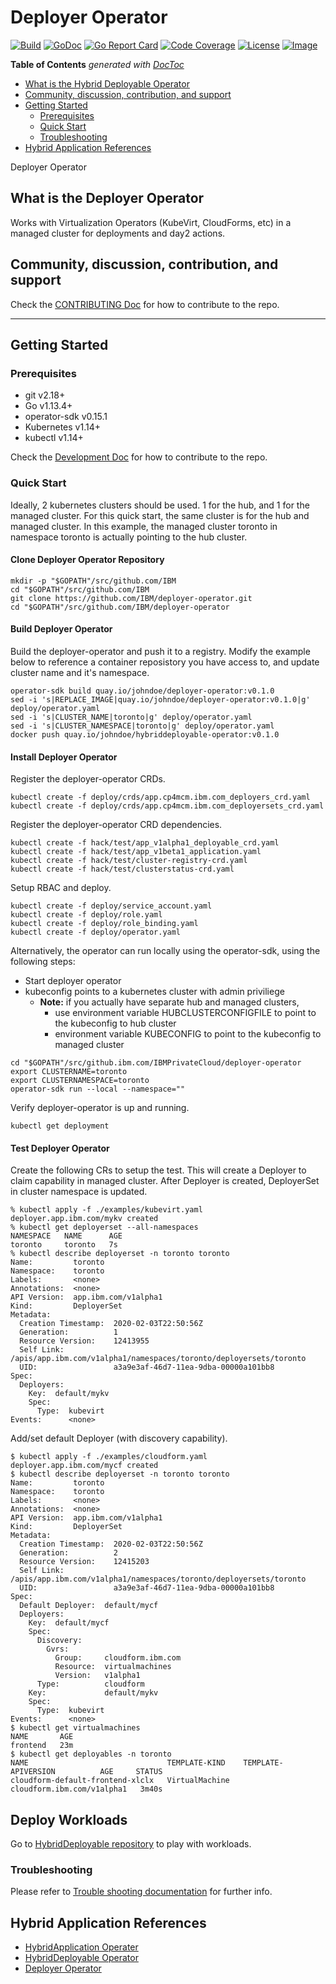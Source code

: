 # Deployer Operator

[![Build](http://prow.purple-chesterfield.com/badge.svg?jobs=image-deployer-operator-amd64-postsubmit)](http://prow.purple-chesterfield.com/?job=image-deployer-operator-amd64-postsubmit)
[![GoDoc](https://godoc.org/github.com/IBM/deployer-operator?status.svg)](https://godoc.org/github.com/IBM/deployer-operator)
[![Go Report Card](https://goreportcard.com/badge/github.com/IBM/deployer-operator)](https://goreportcard.com/report/github.com/IBM/deployer-operator)
[![Code Coverage](https://codecov.io/gh/IBM/deployer-operator/branch/master/graphs/badge.svg?branch=master)](https://codecov.io/gh/IBM/deployer-operator?branch=master)
[![License](https://img.shields.io/:license-apache-blue.svg)](http://www.apache.org/licenses/LICENSE-2.0.html)
[![Image](https://quay.io/repository/multicloudlab/deployer-operator-amd64/status)](https://quay.io/repository/multicloudlab/deployer-operator-amd64?tab=tags)

<!-- START doctoc generated TOC please keep comment here to allow auto update -->
<!-- DON'T EDIT THIS SECTION, INSTEAD RE-RUN doctoc TO UPDATE -->
**Table of Contents**  *generated with [DocToc](https://github.com/thlorenz/doctoc)*

- [What is the Hybrid Deployable Operator](#what-is-the-hybrid-deployable-operator)
- [Community, discussion, contribution, and support](#community-discussion-contribution-and-support)
- [Getting Started](#getting-started)
    - [Prerequisites](#prerequisites)
    - [Quick Start](#quick-start)
    - [Troubleshooting](#troubleshooting)
- [Hybrid Application References](#hybrid-application-references)

<!-- END doctoc generated TOC please keep comment here to allow auto update -->

Deployer Operator

## What is the Deployer Operator

Works with Virtualization Operators (KubeVirt, CloudForms, etc) in a managed cluster for deployments and day2 actions.

## Community, discussion, contribution, and support

Check the [CONTRIBUTING Doc](CONTRIBUTING.md) for how to contribute to the repo.

------

## Getting Started

### Prerequisites

- git v2.18+
- Go v1.13.4+
- operator-sdk v0.15.1
- Kubernetes v1.14+
- kubectl v1.14+

Check the [Development Doc](docs/development.md) for how to contribute to the repo.

### Quick Start

Ideally, 2 kubernetes clusters should be used. 1 for the hub, and 1 for the managed cluster. For this quick start, the  same cluster is for the hub and managed cluster. In this example, the managed cluster toronto in namespace toronto is actually pointing to the hub cluster.

#### Clone Deployer Operator Repository

```shell
mkdir -p "$GOPATH"/src/github.com/IBM
cd "$GOPATH"/src/github.com/IBM
git clone https://github.com/IBM/deployer-operator.git
cd "$GOPATH"/src/github.com/IBM/deployer-operator
```

#### Build Deployer Operator

Build the deployer-operator and push it to a registry.  Modify the example below to reference a container reposistory you have access to, and update cluster name and it's namespace.

```shell
operator-sdk build quay.io/johndoe/deployer-operator:v0.1.0
sed -i 's|REPLACE_IMAGE|quay.io/johndoe/deployer-operator:v0.1.0|g' deploy/operator.yaml
sed -i 's|CLUSTER_NAME|toronto|g' deploy/operator.yaml
sed -i 's|CLUSTER_NAMESPACE|toronto|g' deploy/operator.yaml
docker push quay.io/johndoe/hybriddeployable-operator:v0.1.0
```

#### Install Deployer Operator

Register the deployer-operator CRDs.

```shell
kubectl create -f deploy/crds/app.cp4mcm.ibm.com_deployers_crd.yaml
kubectl create -f deploy/crds/app.cp4mcm.ibm.com_deployersets_crd.yaml
```

Register the deployer-operator CRD dependencies.

```shell
kubectl create -f hack/test/app_v1alpha1_deployable_crd.yaml
kubectl create -f hack/test/app_v1beta1_application.yaml
kubectl create -f hack/test/cluster-registry-crd.yaml
kubectl create -f hack/test/clusterstatus-crd.yaml
```

Setup RBAC and deploy.

```shell
kubectl create -f deploy/service_account.yaml
kubectl create -f deploy/role.yaml
kubectl create -f deploy/role_binding.yaml
kubectl create -f deploy/operator.yaml
```

Alternatively, the operator can run locally using the operator-sdk, using the following steps:

- Start deployer operator
- kubeconfig points to a kubernetes cluster with admin priviliege
    - **Note:** if you actually have separate hub and managed clusters,
        - use environment variable HUBCLUSTERCONFIGFILE to point to the kubeconfig to hub cluster
        - environment variable KUBECONFIG to point to the kubeconfig to managed cluster

```shell
cd "$GOPATH"/src/github.ibm.com/IBMPrivateCloud/deployer-operator
export CLUSTERNAME=toronto
export CLUSTERNAMESPACE=toronto
operator-sdk run --local --namespace=""
```

Verify deployer-operator is up and running.

```shell
kubectl get deployment

```

#### Test Deployer Operator

Create the following CRs to setup the test. This will create a Deployer to claim capability in managed cluster.  After Deployer is created, DeployerSet in cluster namespace is updated.

```shell
% kubectl apply -f ./examples/kubevirt.yaml
deployer.app.ibm.com/mykv created
% kubectl get deployerset --all-namespaces
NAMESPACE   NAME      AGE
toronto     toronto   7s
% kubectl describe deployerset -n toronto toronto
Name:         toronto
Namespace:    toronto
Labels:       <none>
Annotations:  <none>
API Version:  app.ibm.com/v1alpha1
Kind:         DeployerSet
Metadata:
  Creation Timestamp:  2020-02-03T22:50:56Z
  Generation:          1
  Resource Version:    12413955
  Self Link:           /apis/app.ibm.com/v1alpha1/namespaces/toronto/deployersets/toronto
  UID:                 a3a9e3af-46d7-11ea-9dba-00000a101bb8
Spec:
  Deployers:
    Key:  default/mykv
    Spec:
      Type:  kubevirt
Events:      <none>
```

Add/set default Deployer (with discovery capability).

```shell
$ kubectl apply -f ./examples/cloudform.yaml
deployer.app.ibm.com/mycf created
$ kubectl describe deployerset -n toronto toronto
Name:         toronto
Namespace:    toronto
Labels:       <none>
Annotations:  <none>
API Version:  app.ibm.com/v1alpha1
Kind:         DeployerSet
Metadata:
  Creation Timestamp:  2020-02-03T22:50:56Z
  Generation:          2
  Resource Version:    12415203
  Self Link:           /apis/app.ibm.com/v1alpha1/namespaces/toronto/deployersets/toronto
  UID:                 a3a9e3af-46d7-11ea-9dba-00000a101bb8
Spec:
  Default Deployer:  default/mycf
  Deployers:
    Key:  default/mycf
    Spec:
      Discovery:
        Gvrs:
          Group:     cloudform.ibm.com
          Resource:  virtualmachines
          Version:   v1alpha1
      Type:          cloudform
    Key:             default/mykv
    Spec:
      Type:  kubevirt
Events:      <none>
$ kubectl get virtualmachines
NAME       AGE
frontend   23m
$ kubectl get deployables -n toronto
NAME                               TEMPLATE-KIND    TEMPLATE-APIVERSION          AGE     STATUS
cloudform-default-frontend-xlclx   VirtualMachine   cloudform.ibm.com/v1alpha1   3m40s
```

## Deploy Workloads

Go to [HybridDeployable repository](https://github.com/IBM/hybriddeployable-operator) to play with workloads.

### Troubleshooting

Please refer to [Trouble shooting documentation](docs/trouble_shooting.md) for further info.

## Hybrid Application References

- [HybridApplication Operater](https://github.com/IBM/hybridapplication-operator)
- [HybridDeployable Operator](https://github.com/IBM/hybriddeployable-operator)
- [Deployer Operator](https://github.com/IBM/deployer-operator)
